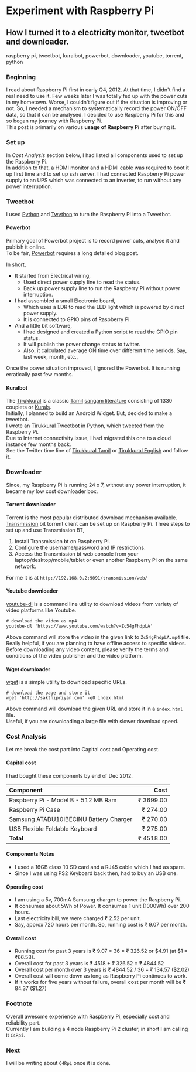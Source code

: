 # Experiment with Raspberry Pi
## How I turned it to a electricity monitor, tweetbot and downloader.
raspberry pi, tweetbot, kuralbot, powerbot, downloader, youtube, torrent, python

### Beginning
I read about Raspberry Pi first in early Q4, 2012.
At that time, I didn't find a real need to use it.
Few weeks later I was totally fed up with the power cuts in my hometown.
Worse, I couldn't figure out if the situation is improving or not.
So, I needed a mechanism to systematically record the power ON/OFF data, so that it can be analysed.
I decided to use Raspberry Pi for this and so began my journey with Raspberry Pi.  
This post is primarily on various **usage of Raspberry Pi** after buying it.

### Set up
In *Cost Analysis* section below, I had listed all components used to set up the Raspberry Pi.  
In addition to that, a HDMI monitor and a HDMI cable was required to boot it up first time and to set up ssh server.
I had connected Raspberry Pi power supply to an UPS which was connected to an inverter, to run without any power interruption.

### Tweetbot
I used [Python](https://www.python.org/) and [Twython](https://twython.readthedocs.org/en/latest/) to turn the Raspberry Pi into a Tweetbot.

#### Powerbot

Primary goal of Powerbot project is to record power cuts, analyse it and publish it online.  
To be fair, [Powerbot](https://twitter.com/powerbot_tn) requires a long detailed blog post.

In short,

* It started from Electrical wiring,
    * Used direct power supply line to read the status.
    * Back up power supply line to run the Raspberry Pi without power interruption.
* I had assembled a small Electronic board,
    * Which uses a LDR to read the LED light which is powered by direct power supply.
    * It is connected to GPIO pins of Raspberry Pi.
* And a little bit software,
    * I had designed and created a Python script to read the GPIO pin status.
    * It will publish the power change status to twitter.
    * Also, it calculated average ON time over different time periods. Say, last week, month, etc.,

Once the power situation improved, I ignored the Powerbot. It is running erratically past few months.  

#### Kuralbot
The [Tirukkural](https://en.wikipedia.org/wiki/Tirukku%E1%B9%9Ba%E1%B8%B7) is a classic [Tamil](https://en.wikipedia.org/wiki/Tamil_language) [sangam literature](https://en.wikipedia.org/wiki/Sangam_literature) consisting of 1330 couplets or [Kurals](https://en.wikipedia.org/wiki/Kural).  
Initially, I planned to build an Android Widget. But, decided to make a tweetbot.  
I wrote an [Tirukkural Tweetbot](https://github.com/sakthipriyan/tirukkural) in Python, which tweeted from the Raspberry Pi.  
Due to Internet connectivity issue, I had migrated this one to a cloud instance few months back.  
See the Twitter time line of [Tirukkural Tamil](https://twitter.com/kural_ta) or [Tirukkural English](https://twitter.com/kural_en) and follow it.

### Downloader
Since, my Raspberry Pi is running 24 x 7, without any power interruption, it  became my low cost downloader box.

#### Torrent downloader
Torrent is the most popular distributed download mechanism available. [Transmission](http://www.transmissionbt.com/) bit torrent client can be set up on Raspberry Pi. Three steps to set up and use Transmission BT,

1. Install Transmission bt on Raspberry Pi.
2. Configure the username/password and IP restrictions.
3. Access the Transmission bt web console from your laptop/desktop/mobile/tablet or even another Raspberry Pi on the same network.

For me it is at `http://192.168.0.2:9091/transmission/web/`

#### Youtube downloader
[youtube-dl](https://rg3.github.io/youtube-dl/) is a command line utility to download videos from variety of video platforms like Youtube.

    # download the video as mp4
    youtube-dl 'https://www.youtube.com/watch?v=Zc54gFhdpLA'

Above command will store the video in the given link to `Zc54gFhdpLA.mp4` file.  
Really helpful, if you are planning to have offline access to specific videos.  
Before downloading any video content, please verify the terms and conditions of the video publisher and the video platform.

#### Wget downloader
[wget](https://www.gnu.org/software/wget/) is a simple utility to download specific URLs.

    # download the page and store it
    wget 'http://sakthipriyan.com' -qO index.html

Above command will download the given URL and store it in a `index.html` file.  
Useful, if you are downloading a large file with slower download speed.

### Cost Analysis
Let me break the cost part into Capital cost and Operating cost.

#### Capital cost
I had bought these components by end of Dec 2012.

Component                               | Cost  
:-------------------------------------- | ---------:  
Raspberry Pi - Model B - 512 MB Ram     | ₹ 3699.00  
Raspberry Pi Case                       | ₹  274.00  
Samsung ATADU10IBECINU Battery Charger  | ₹  270.00  
USB Flexible Foldable Keyboard          | ₹  275.00  
**Total**                               | ₹ 4518.00  

#### Components Notes
* I used a 16GB class 10 SD card and a RJ45 cable which I had as spare.
* Since I was using PS2 Keyboard back then, had to buy an USB one.

#### Operating cost
* I am using a 5v, 700mA Samsung charger to power the Raspberry Pi.
* It consumes about 5Wh of Power. It consumes 1 unit (1000Wh) over 200 hours.
* Last electricity bill, we were charged ₹ 2.52 per unit.
* Say, approx 720 hours per month. So, running cost is ₹ 9.07 per month.

#### Overall cost
* Running cost for past 3 years is ₹ 9.07 * 36 = ₹ 326.52 or $4.91 (at $1 = ₹66.53).
* Overall cost for past 3 years is ₹ 4518 + ₹ 326.52 = ₹ 4844.52
* Overall cost per month over 3 years is ₹ 4844.52 / 36 = ₹ 134.57 ($2.02)
* Overall cost will come down as long as Raspberry Pi continues to work.
* If it works for five years without failure, overall cost per month will be ₹ 84.37 ($1.27)

### Footnote
Overall awesome experience with Raspberry Pi, especially cost and reliability part.  
Currently I am building a 4 node Raspberry Pi 2 cluster, in short I am calling it `C4Rpi`.

### Next
I will be writing about `C4Rpi` once it is done.
